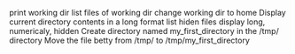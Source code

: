 print working dir
list files of working dir
change working dir to home
Display current directory contents in a long format
list hiden files
display long, numericaly, hidden
Create directory named my_first_directory in the /tmp/ directory
Move the file betty from /tmp/ to /tmp/my_first_directory
